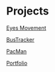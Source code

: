 # Projects
<a href="https://prevar.github.io/SHAREDprojects/tree/main/GitPortfolio/eyemovement">Eyes Movement</a>

<a href="https://prevar.github.io/SHAREDprojects/tree/main/GitPortfolio/bustracker">BusTracker</a>

<a href="https://prevar.github.io/SHAREDprojects/tree/main/GitPortfolio/pacman">PacMan</a>

<a href="https://prevar.github.io/SHAREDprojects/tree/main/GitPortfolio/website">Portfolio</a>
